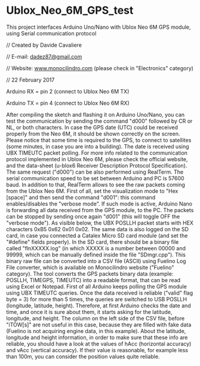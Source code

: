 # Ublox_Neo_6M_GPS_test
This project interfaces Arduino Uno/Nano with Ublox Neo 6M GPS module, using Serial communication protocol

// Created by Davide Cavaliere

// E-mail: dadez87@gmail.com

// Website: www.monocilindro.com (please check in "Electronics" category)

// 22 February 2017

Arduino RX = pin 2 (connect to Ublox Neo 6M TX)

Arduino TX = pin 4 (connect to Ublox Neo 6M RX)

After compiling the sketch and flashing it on Arduino Uno/Nano, you can test the communication by sending the command "d000" followed by CR or NL, or both characters. In case the GPS date (UTC) could be received properly from the Neo 6M, it should be shown correctly on the screen. Please notice that some time is required to the GPS, to connect to satellites (some minutes, in case you are into a building). The date is received using UBX TIMEUTC packet polling. For more info related to the communication protocol implemented in Ublox Neo 6M, please check the official website, and the data-sheet (u-blox6 Receiver Description Protocol Specification).
The same request ("d000") can be also performed using RealTerm. The serial communication speed to be set between Arduino and PC is 57600 baud.
In addition to that, RealTerm allows to see the raw packets coming from the Ublox Neo 6M. First of all, set the visualization mode to "Hex [space]" and then send the command "d001": this command enables/disables the "verbose mode". If such mode is active, Arduino Nano is forwarding all data received from the GPS module, to the PC. The packets can be stopped by sending once again "d001" (this will toggle OFF the "verbose mode"). As visible below, the UBX POSLLH packet starts with HEX characters 0xB5 0x62 0x01 0x02.
The same data is also logged on the SD card, in case you connected a Catalex Micro SD card module (and set the "#define" fields properly). In the SD card, there should be a binary file called "flnXXXXX.log" (in which XXXXX is a number between 00000 and 99999, which can be manually defined inside the file "SDmgr.cpp"). This binary raw file can be converted into a CSV file (ASCII) using Fuelino Log File converter, which is available on Monocilindro website ("Fuelino" category). The tool converts the GPS packets binary data (example: POSLLH, TIMEGPS, TIMEUTC) into a readable format, that can be read using Excel or Notepad.
First of all Arduino keeps polling the GPS module using UBX TIMEUTC queries. Once the data received is reliable ("valid" flag byte = 3) for more than 5 times, the queries are switched to USB POSLLH (longitude, latitude, height). Therefore, at first Arduino checks the date and time, and once it is sure about them, it starts asking for the latitude, longitude, and height. 
The column on the left side of the CSV file, before "iTOW[s]" are not useful in this case, because they are filled with fake data (Fuelino is not acquiring engine data, in this example). About the latitude, longitude and height information, in order to make sure that these info are reliable, you should have a look at the values of hAcc (horizontal accuracy) and vAcc (vertical accuracy). If their value is reasonable, for example less than 100m, you can consider the position values quite reliable.
